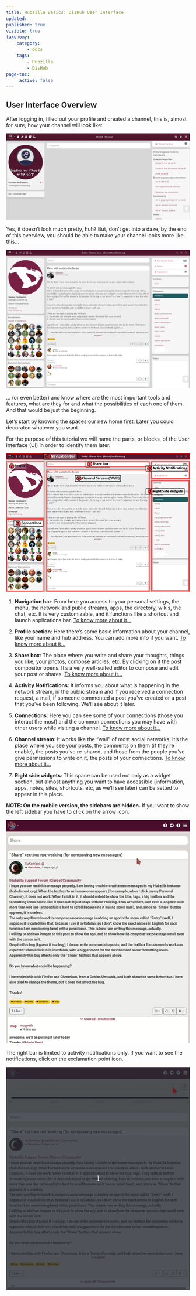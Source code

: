 ```yaml
---
title: Hubzilla Basics: DisHub User Interface
updated:
published: true
visible: true
taxonomy:
    category:
        - docs
    tags:
        - Hubzilla
        - DisHub
page-toc:
     active: false
---
```


## User Interface Overview
After logging in, filled out your profile and created a channel, this is, almost for sure, how your channel will look like:

![basics_interface](en/Basics_interface.png)

Yes, it doesn’t look much pretty, huh? But, don’t get into a daze, by the end of this overview, you should be able to make your channel looks more like this...

![basics_interface_improved](en/Basics_interface_improved.png)

… (or even better) and know where are the most important tools and features, what are they for and what the possibilities of each one of them. And that would be just the beginning.

Let’s start by knowing the spaces our new home first. Later you could decorated whatever you want.

For the purpose of this tutorial we will name the parts, or blocks, of the User Interface (UI) in order to identify them later.

![basics_UI](en/Basics_UI.png)</br>

01. **Navigation bar**: From here you access to your personal settings, the menu, the network and public streams, apps, the directory, wikis, the chat, etc. It is very customizable, and it functions like a shortcut and launch applications bar. [To know more about it...](../Navigation_bar)

02. **Profile section**: Here there’s some basic information about your channel, like your name and hub address. You can add more info if you want. [To know more about it...](../../02.Channels/02.Profiles)

03. **Share box**: The place where you write and share your thoughts, things you like, your photos, compose articles, etc. By clicking on it the post compositor opens. It’s a very well-suited editor to compose and edit your post or shares. [To know more about it...](../../05.Posts)

04. **Activity Notifications**: It informs you about what is happening in the network stream, in the public stream and if you received a connection request, a mail, if someone commented a post you’ve created or a post that you’ve been following. We’ll see about it later.

05. **Connections**: Here you can see some of your connections (those you interact the most) and the common connections you may have with other users while visiting a channel. [To know more about it...](../../03.Connections)

06. **Channel stream**: It works like the “wall” of most social networks, it’s the place where you see your posts, the comments on them (if they’re enable), the posts you’ve re-shared, and those from the people you’ve give permissions to write on it, the posts of your connections. [To know more about it...](../../05.Posts)

07. **Right side widgets**: This space can be used not only as a widget section, but almost anything you want to have accessible (information, apps, notes, sites, shortcuts, etc, as we’ll see later) can be setted to appear in this place.


**NOTE: On the mobile version, the sidebars are hidden.** If you want to show the left sidebar you have to click on the arrow icon.</br>

![MobileLeftBar](en/MobileLeftBar.gif)</br>

The right bar is limited to activity notifications only. If you want to see the notifications, click on the exclamation point icon.</br>

![MobileLeftBar](en/MobilerightBar.gif)</br>

